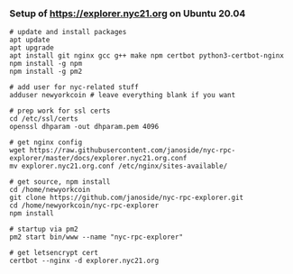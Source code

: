 ### Setup of https://explorer.nyc21.org on Ubuntu 20.04

    # update and install packages
    apt update
    apt upgrade
    apt install git nginx gcc g++ make npm certbot python3-certbot-nginx
    npm install -g npm
    npm install -g pm2
    
    # add user for nyc-related stuff
    adduser newyorkcoin # leave everything blank if you want
    
    # prep work for ssl certs
    cd /etc/ssl/certs
    openssl dhparam -out dhparam.pem 4096
    
    # get nginx config
    wget https://raw.githubusercontent.com/janoside/nyc-rpc-explorer/master/docs/explorer.nyc21.org.conf
    mv explorer.nyc21.org.conf /etc/nginx/sites-available/

    # get source, npm install
    cd /home/newyorkcoin
    git clone https://github.com/janoside/nyc-rpc-explorer.git
    cd /home/newyorkcoin/nyc-rpc-explorer
    npm install
    
    # startup via pm2
    pm2 start bin/www --name "nyc-rpc-explorer"
    
    # get letsencrypt cert
    certbot --nginx -d explorer.nyc21.org
